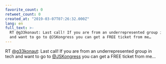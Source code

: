 ```yaml
---
favorite_count: 0
retweet_count: 0
created_at: "2019-03-07T07:26:32.000Z"
lang: en
full_text: >-
  RT @g33konaut: Last call! If you are from an underrepresented group in tech
  and want to go to @JSKongress you can get a FREE ticket from me…
---
```


RT [@g33konaut](https://twitter.com/g33konaut): Last call! If you are from an
underrepresented group in tech and want to go to
[@JSKongress](https://twitter.com/JSKongress) you can get a FREE ticket from me…
